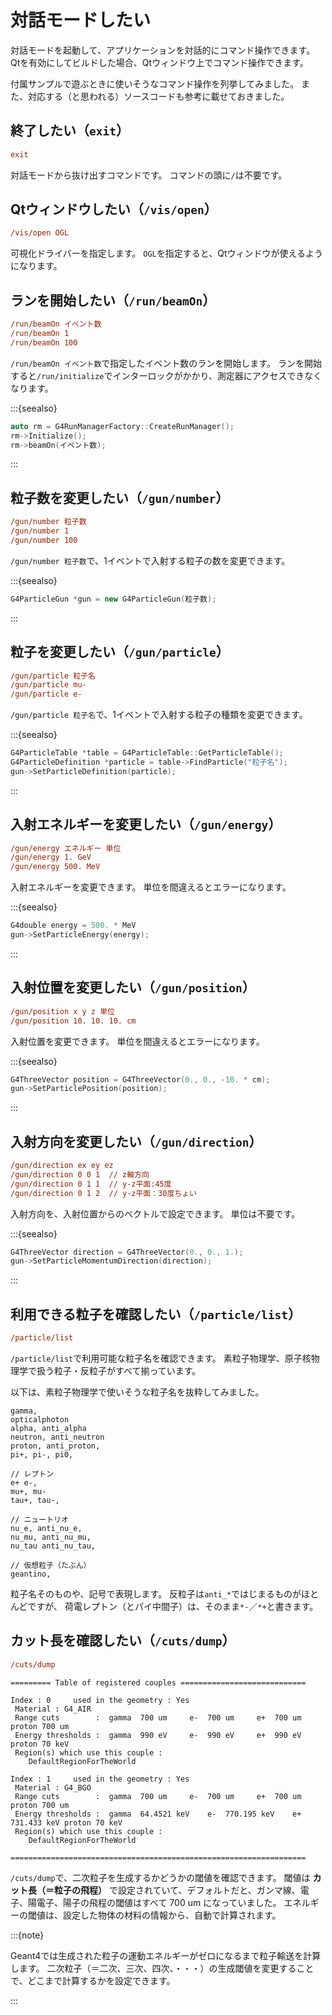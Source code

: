 # 対話モードしたい

対話モードを起動して、アプリケーションを対話的にコマンド操作できます。
Qtを有効にしてビルドした場合、Qtウィンドウ上でコマンド操作できます。

付属サンプルで遊ぶときに使いそうなコマンド操作を列挙してみました。
また、対応する（と思われる）ソースコードも参考に載せておきました。

## 終了したい（``exit``）

```cfg
exit
```

対話モードから抜け出すコマンドです。
コマンドの頭に`/`は不要です。

## Qtウィンドウしたい（``/vis/open``）

```cfg
/vis/open OGL
```

可視化ドライバーを指定します。
``OGL``を指定すると、Qtウィンドウが使えるようになります。

## ランを開始したい（``/run/beamOn``）

```cfg
/run/beamOn イベント数
/run/beamOn 1
/run/beamOn 100
```

``/run/beamOn イベント数``で指定したイベント数のランを開始します。
ランを開始すると``/run/initialize``でインターロックがかかり、測定器にアクセスできなくなります。

:::{seealso}

```cpp
auto rm = G4RunManagerFactory::CreateRunManager();
rm->Initialize();
rm->beamOn(イベント数);
```

:::

## 粒子数を変更したい（``/gun/number``）

```cfg
/gun/number 粒子数
/gun/number 1
/gun/number 100
```

``/gun/number 粒子数``で、1イベントで入射する粒子の数を変更できます。

:::{seealso}

```cpp
G4ParticleGun *gun = new G4ParticleGun(粒子数);
```

:::

## 粒子を変更したい（``/gun/particle``）

```cfg
/gun/particle 粒子名
/gun/particle mu-
/gun/particle e-
```

``/gun/particle 粒子名``で、1イベントで入射する粒子の種類を変更できます。

:::{seealso}

```cpp
G4ParticleTable *table = G4ParticleTable::GetParticleTable();
G4ParticleDefinition *particle = table->FindParticle("粒子名");
gun->SetParticleDefinition(particle);
```

:::

## 入射エネルギーを変更したい（``/gun/energy``）

```cfg
/gun/energy エネルギー 単位
/gun/energy 1. GeV
/gun/energy 500. MeV
```

入射エネルギーを変更できます。
単位を間違えるとエラーになります。

:::{seealso}

```cpp
G4double energy = 500. * MeV
gun->SetParticleEnergy(energy);
```

:::

## 入射位置を変更したい（``/gun/position``）

```cfg
/gun/position x y z 単位
/gun/position 10. 10. 10. cm
```

入射位置を変更できます。
単位を間違えるとエラーになります。

:::{seealso}

```cpp
G4ThreeVector position = G4ThreeVector(0., 0., -10. * cm);
gun->SetParticlePosition(position);
```

:::

## 入射方向を変更したい（``/gun/direction``）

```cfg
/gun/direction ex ey ez
/gun/direction 0 0 1  // z軸方向
/gun/direction 0 1 1  // y-z平面:45度
/gun/direction 0 1 2  // y-z平面：30度ちょい
```

入射方向を、入射位置からのベクトルで設定できます。
単位は不要です。

:::{seealso}

```cpp
G4ThreeVector direction = G4ThreeVector(0., 0., 1.);
gun->SetParticleMomentumDirection(direction);
```

:::

## 利用できる粒子を確認したい（``/particle/list``）

```cfg
/particle/list
```

``/particle/list``で利用可能な粒子名を確認できます。
素粒子物理学、原子核物理学で扱う粒子・反粒子がすべて揃っています。

以下は、素粒子物理学で使いそうな粒子名を抜粋してみました。

```text
gamma,
opticalphoton
alpha, anti_alpha
neutron, anti_neutron
proton, anti_proton,
pi+, pi-, pi0,

// レプトン
e+ e-,
mu+, mu-
tau+, tau-,

// ニュートリオ
nu_e, anti_nu_e,
nu_mu, anti_nu_mu,
nu_tau anti_nu_tau,

// 仮想粒子（たぶん）
geantino,
```

粒子名そのものや、記号で表現します。
反粒子は``anti_*``ではじまるものがほとんどですが、
荷電レプトン（とパイ中間子）は、そのまま``*-``／``*+``と書きます。

## カット長を確認したい（``/cuts/dump``）

```cfg
/cuts/dump
```

```text
========= Table of registered couples ============================

Index : 0     used in the geometry : Yes
 Material : G4_AIR
 Range cuts        :  gamma  700 um     e-  700 um     e+  700 um  proton 700 um
 Energy thresholds :  gamma  990 eV     e-  990 eV     e+  990 eV  proton 70 keV
 Region(s) which use this couple :
    DefaultRegionForTheWorld

Index : 1     used in the geometry : Yes
 Material : G4_BGO
 Range cuts        :  gamma  700 um     e-  700 um     e+  700 um  proton 700 um
 Energy thresholds :  gamma  64.4521 keV    e-  770.195 keV    e+  731.433 keV proton 70 keV
 Region(s) which use this couple :
    DefaultRegionForTheWorld

==================================================================
```

``/cuts/dump``で、二次粒子を生成するかどうかの閾値を確認できます。
閾値は **カット長（＝粒子の飛程）** で設定されていて、デフォルトだと、ガンマ線、電子、陽電子、陽子の飛程の閾値はすべて 700 um になっていました。
エネルギーの閾値は、設定した物体の材料の情報から、自動で計算されます。

:::{note}

Geant4では生成された粒子の運動エネルギーがゼロになるまで粒子輸送を計算します。
二次粒子（＝二次、三次、四次、・・・）の生成閾値を変更することで、どこまで計算するかを設定できます。

:::
